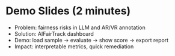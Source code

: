 # Demo Slides (2 minutes)

- Problem: fairness risks in LLM and AR/VR annotation
- Solution: AIFairTrack dashboard
- Demo: load sample -> evaluate -> show score -> export report
- Impact: interpretable metrics, quick remediation

